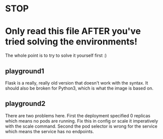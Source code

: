 # STOP
# Only read this file AFTER you've tried solving the environments!

The whole point is to try to solve it yourself first :)

## playground1

Flask is a really, really old version that doesn't work with the syntax. It should also be broken for Python3, which is what the image is based on.

## playground2

There are two problems here. First the deployment specified 0 replicas which means no pods are running. Fix this in config or scale it imperatively with the scale command. Second the pod selector is wrong for the service which means the service has no endpoints.